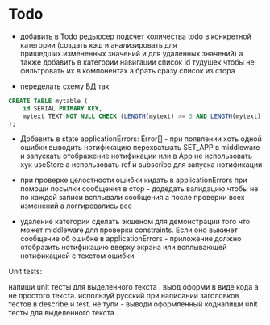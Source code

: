 # Todo

-   добавить в Todo редьюсер подсчет количества todo в конкретной категории (создать кэш и анализировать для пришедших.измененных значений и для удаленных значений) а также добавить в категории навигации список id тудушек чтобы не фильтровать их в компонентах а брать сразу список из стора

-   переделать схему БД так

```sql
CREATE TABLE mytable (
    id SERIAL PRIMARY KEY,
    mytext TEXT NOT NULL CHECK (LENGTH(mytext) >= 3 AND LENGTH(mytext) <= 50)
);
```

-   Добавить в state applicationErrors: Error[] - при появлении хоть одной ошибки выводить нотификацию перехватыать SET_APP в middleware и запускать отображение нотификации или в App не использовать хук useStore а использовать ref и subscribe для запуска нотификации

-   при проверке целостности ошибки кидать в applicationErrors при помощи посылки сообщения в стор - додедать валидацию чтобы не по каждой записи всплывали сообщения а после проверки всех изменений а логгировались все

-   удаление категории сделать экшеном для демонстрации того что может middleware для проверки constraints. Если оно выкинет сообщение об ошибке в applicationErrors - приложение должно отобразить нотификацию вверху экрана или всплывающей нотификацией с текстом ошибки

<!--  -->

Unit tests:

напиши unit тесты для выделенного текста .
выод оформи в виде кода а не простого текста.
используй русский при написании заголовков тестов в describe и test.
не тупи - выводи оформленный коднапиши unit тесты для выделенного текста .
